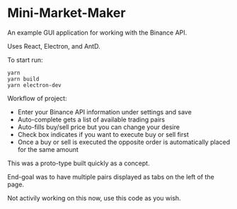 # Mini-Market-Maker

An example GUI application for working with the Binance API.

Uses React, Electron, and AntD.

To start run:

    yarn 
    yarn build
    yarn electron-dev

Workflow of project:

- Enter your Binance API information under settings and save
- Auto-complete gets a list of available trading pairs
- Auto-fills buy/sell price but you can change your desire
- Check box indicates if you want to execute buy or sell first
- Once a buy or sell is executed the opposite order is automatically placed for the same amount

This was a proto-type built quickly as a concept.

End-goal was to have multiple pairs displayed as tabs on the left of the page.

Not activily working on this now, use this code as you wish.
